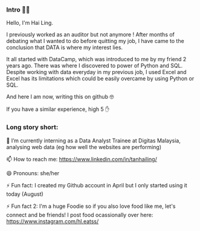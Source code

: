 ### Intro 👩‍💻

Hello, I'm Hai Ling. 

I previously worked as an auditor but not anymore ! After months of debating what I wanted to do before quitting my job, I have came to the conclusion that DATA is where my interest lies.

It all started with DataCamp, which was introduced to me by my friend 2 years ago. There was where I discovered to power of Python and SQL. Despite working with data everyday in my previous job, I used Excel and Excel has its limitations which could be easily overcame by using Python or SQL.

And here I am now, writing this on github 🤓

If you have a similar experience, high 5 ✋

### Long story short:

🌱 I’m currently interning as a Data Analyst Trainee at Digitas Malaysia, analysing web data (eg how well the websites are performing)

📫 How to reach me: https://www.linkedin.com/in/tanhailing/

😄 Pronouns: she/her

⚡ Fun fact: I created my Github account in April but I only started using it today (August)

⚡ Fun fact 2: I'm a huge Foodie so if you also love food like me, let's connect and be friends! I post food ocassionally over here: https://www.instagram.com/hl.eatss/

<!--
**haiilingg/haiilingg** is a ✨ _special_ ✨ repository because its `README.md` (this file) appears on your GitHub profile.

Here are some ideas to get you started:

- 🔭 I’m currently working on ...
- 🌱 I’m currently learning ...
- 👯 I’m looking to collaborate on ...
- 🤔 I’m looking for help with ...
- 💬 Ask me about ...
- 📫 How to reach me: ...
- 😄 Pronouns: ...
- ⚡ Fun fact: ...
-->
